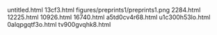untitled.html
13cf3.html
figures/preprints1/preprints1.png
2284.html
12225.html
10926.html
16740.html
a5td0cv4r68.html
u1c300h53lo.html
0alqpgqtf3o.html
tv900gvqhk8.html